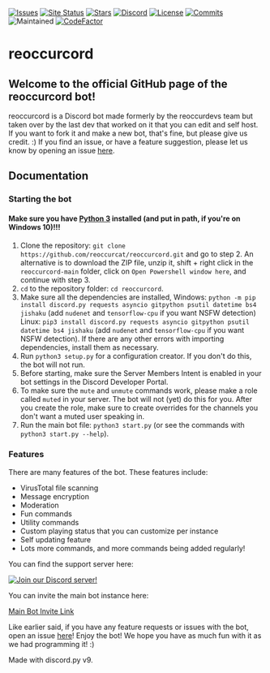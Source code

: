 [![Issues](https://img.shields.io/github/issues/reoccurcat/reoccurcord.svg?colorB=5e03fc)](https://github.com/reoccurcat/reoccurcord/issues)
[![Site Status](https://img.shields.io/website?down_color=lightgrey&down_message=offline&up_color=purple&up_message=online&url=https%3A%2F%2Frc.reoccur.tech)](https://rc.reoccur.tech)
[![Stars](https://img.shields.io/github/stars/reoccurcat/reoccurcord?style=social)](https://github.com/reoccurcat/reoccurcord/stargazers)
[![Discord](https://img.shields.io/discord/867833814415179796)](https://discord.gg/xev3FrVJZG)
[![License](https://img.shields.io/github/license/reoccurcat/reoccurcord)](https://github.com/reoccurcat/reoccurcord/blob/main/LICENSE)
[![Commits](https://img.shields.io/github/commit-activity/m/reoccurcat/reoccurcord)](https://github.com/reoccurcat/reoccurcord/commits/main)
![Maintained](https://img.shields.io/maintenance/yes/2021)
[![CodeFactor](https://www.codefactor.io/repository/github/reoccurcat/reoccurcord/badge)](https://www.codefactor.io/repository/github/reoccurcat/reoccurcord)

# reoccurcord
## Welcome to the official GitHub page of the reoccurcord bot!
reoccurcord is a Discord bot made formerly by the reoccurdevs team but taken over by the last dev that worked on it that you can edit and self host. If you want to fork it and make a new bot, that's fine, but please give us credit. :)
If you find an issue, or have a feature suggestion, please let us know by opening an issue [here](https://github.com/reoccurcat/reoccurcord/issues).

## Documentation

### Starting the bot
#### Make sure you have [Python 3](https://www.python.org/downloads/) installed (and put in path, if you're on Windows 10)!!!
1. Clone the repository: `git clone https://github.com/reoccurcat/reoccurcord.git` and go to step 2. An alternative is to download the ZIP file, unzip it, shift + right click in the `reoccurcord-main` folder, click on `Open Powershell window here`, and continue with step 3.
2. `cd` to the repository folder: `cd reoccurcord`.
3. Make sure all the dependencies are installed, Windows: `python -m pip install discord.py requests asyncio gitpython psutil datetime bs4 jishaku` (add `nudenet` and `tensorflow-cpu` if you want NSFW detection) Linux: `pip3 install discord.py requests asyncio gitpython psutil datetime bs4 jishaku` (add `nudenet` and `tensorflow-cpu` if you want NSFW detection). If there are any other errors with importing dependencies, install them as necessary.
4. Run `python3 setup.py` for a configuration creator. If you don't do this, the bot will not run.
5. Before starting, make sure the Server Members Intent is enabled in your bot settings in the Discord Developer Portal.
6. To make sure the `mute` and `unmute` commands work, please make a role called `muted` in your server. The bot will not (yet) do this for you. After you create the role, make sure to create overrides for the channels you don't want a muted user speaking in.
7. Run the main bot file: `python3 start.py` (or see the commands with `python3 start.py --help`).

### Features

There are many features of the bot. These features include:

- VirusTotal file scanning
- Message encryption
- Moderation
- Fun commands
- Utility commands
- Custom playing status that you can customize per instance
- Self updating feature
- Lots more commands, and more commands being added regularly!

You can find the support server here:

[![Join our Discord server!](https://invidget.switchblade.xyz/xev3FrVJZG)](http://discord.gg/xev3FrVJZG)

You can invite the main bot instance here:

[Main Bot Invite Link](https://rc.reoccur.tech/invite)

Like earlier said, if you have any feature requests or issues with the bot, open an issue [here](https://github.com/reoccurcat/reoccurcord/issues)!
Enjoy the bot! We hope you have as much fun with it as we had programming it! :)

Made with discord.py v9.
